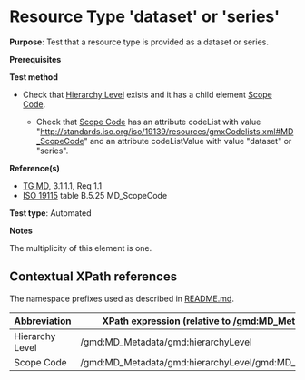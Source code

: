 # Resource Type 'dataset' or 'series'

**Purpose**: Test that a resource type is provided as a dataset or series.

**Prerequisites**

**Test method**

* Check that [Hierarchy Level](#hierarchyLevel) exists and it has a child element [Scope Code](#scopeCode).

    * Check that [Scope Code](#scopeCode) has an attribute codeList with value "http://standards.iso.org/iso/19139/resources/gmxCodelists.xml#MD_ScopeCode" and an attribute codeListValue with value "dataset" or "series".

**Reference(s)**	 

* [TG MD](./README.md#ref_TG_MD), 3.1.1.1, Req 1.1
* [ISO 19115](./README.md#ref_ISO_19115) table B.5.25 MD_ScopeCode 

**Test type**: Automated

**Notes**

The multiplicity of this element is one.

## Contextual XPath references

The namespace prefixes used as described in [README.md](./README.md#namespaces).

Abbreviation                                   |  XPath expression (relative to /gmd:MD_Metadata)
-----------------------------------------------| ------------------------------------------------------------------
<a name="hierarchyLevel"></a> Hierarchy Level | /gmd:MD_Metadata/gmd:hierarchyLevel
<a name="scopeCode"></a> Scope Code | /gmd:MD_Metadata/gmd:hierarchyLevel/gmd:MD_ScopeCode